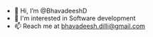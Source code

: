- 👋 Hi, I’m @BhavadeeshD
- 👀 I'm interested in Software development
- 📫 Reach me at bhavadeesh.dilli@gmail.com

<!---
BhavadeeshD/BhavadeeshD is a ✨ special ✨ repository because its `README.md` (this file) appears on your GitHub profile.
You can click the Preview link to take a look at your changes.
--->
